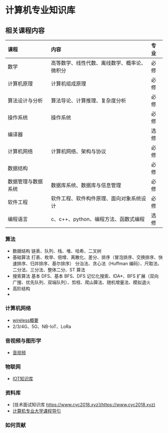 # 计算机专业知识库
## 相关课程内容

| 课程 | 内容 | 专业|
|:---|:----|:-----|
| 数学| 高等数学、线性代数、离线数学、概率论、微积分 | 必修  |
| 计算机原理 | 计算机组成原理 | 必修  |
| 算法设计与分析 | 算法导论、计算推理、复杂度分析 | 必修  |
| 操作系统 | 操作系统 | 必修  |
| 编译器 |  | 选修  |
| 计算机网络| 计算机网络、架构与协议 | 必修  |
| 数据结构 |  | 必修  |
| 数据管理与数据系统 | 数据库系统、数据库与信息管理 | 必修  |
| 软件工程 |  软件工程、软件构件原理、面向对象系统设计 | 必修  |
| 编程语言 |  c、c++、python、编程方法、函数式编程 | 选修  |



### 算法
 - 数据结构
  链表、队列、栈、堆、哈希、二叉树
 - 基础算法
    打表、枚举、倍增、离散化、差分、排序（冒泡排序、交换排序、快速排序、归并排序、基尔排序）
    分治法、贪心法（Huffman 编码）、尺取法、二分法、三分法、整体二分、ST 算法
 - 搜索算法
    基本 DFS、基本 BFS、DFS 记忆化搜索、IDA*、BFS 扩展（双向广搜、优先队列、双端队列）、剪枝、爬山算法、随机增量法、模拟退火
 - 高阶结构
 - 

### 计算机网络

- [wireless概要](./docs/2022/01/wireless-network.md)
- 2/3/4G、5G、NB-IoT、LoRa

### 音视频与图形学

- [音视频](./docs/media/README.md)
### 物联网

- [IOT知识库](./docs/2022/README.md)

### 资料库
- [技术面试知识库 https://www.cyc2018.xyz](https://www.cyc2018.xyz)
- [计算机专业大学课程导引](https://hackway.org/docs/cs/intro)

### 如何贡献